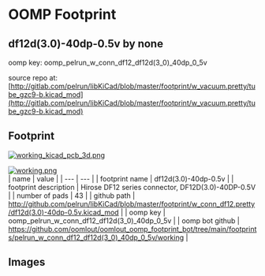 # OOMP Footprint  
## df12d(3.0)-40dp-0.5v  by none  
  
oomp key: oomp_pelrun_w_conn_df12_df12d(3_0)_40dp_0_5v  
  
source repo at: [http://gitlab.com/pelrun/libKiCad/blob/master/footprint/w_vacuum.pretty/tube_gzc9-b.kicad_mod](http://gitlab.com/pelrun/libKiCad/blob/master/footprint/w_vacuum.pretty/tube_gzc9-b.kicad_mod)  
## Footprint  
  
[![working_kicad_pcb_3d.png](working_kicad_pcb_3d_600.png)](working_kicad_pcb_3d.png)  
  
[![working.png](working_600.png)](working.png)  
| name | value | 
| --- | --- | 
| footprint name | df12d(3.0)-40dp-0.5v | 
| footprint description | Hirose DF12 series connector, DF12D(3.0)-40DP-0.5V | 
| number of pads | 43 | 
| github path | http://github.com/pelrun/libKiCad/blob/master/footprint/w_conn_df12.pretty/df12d(3.0)-40dp-0.5v.kicad_mod | 
| oomp key | oomp_pelrun_w_conn_df12_df12d(3_0)_40dp_0_5v | 
| oomp bot github | https://github.com/oomlout/oomlout_oomp_footprint_bot/tree/main/footprints/pelrun_w_conn_df12_df12d(3_0)_40dp_0_5v/working | 
## Images  
